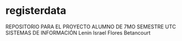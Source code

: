 # registerdata
REPOSITORIO PARA EL PROYECTO 
ALUMNO DE 7MO SEMESTRE UTC SISTEMAS DE INFORMACIÓN
Lenin Israel Flores Betancourt
